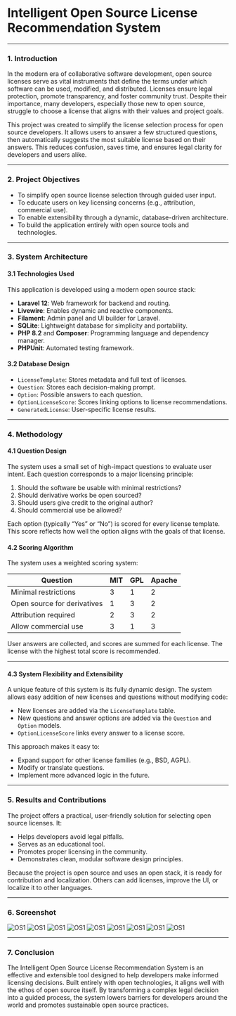 # Intelligent Open Source License Recommendation System

---

### 1. Introduction

In the modern era of collaborative software development, open source licenses serve as vital instruments that define the terms under which software can be used, modified, and distributed. Licenses ensure legal protection, promote transparency, and foster community trust. Despite their importance, many developers, especially those new to open source, struggle to choose a license that aligns with their values and project goals.

This project was created to simplify the license selection process for open source developers. It allows users to answer a few structured questions, then automatically suggests the most suitable license based on their answers. This reduces confusion, saves time, and ensures legal clarity for developers and users alike.

---

### 2. Project Objectives

-   To simplify open source license selection through guided user input.
-   To educate users on key licensing concerns (e.g., attribution, commercial use).
-   To enable extensibility through a dynamic, database-driven architecture.
-   To build the application entirely with open source tools and technologies.

---

### 3. System Architecture

#### 3.1 Technologies Used

This application is developed using a modern open source stack:

-   **Laravel 12**: Web framework for backend and routing.
-   **Livewire**: Enables dynamic and reactive components.
-   **Filament**: Admin panel and UI builder for Laravel.
-   **SQLite**: Lightweight database for simplicity and portability.
-   **PHP 8.2** and **Composer**: Programming language and dependency manager.
-   **PHPUnit**: Automated testing framework.

#### 3.2 Database Design

-   `LicenseTemplate`: Stores metadata and full text of licenses.
-   `Question`: Stores each decision-making prompt.
-   `Option`: Possible answers to each question.
-   `OptionLicenseScore`: Scores linking options to license recommendations.
-   `GeneratedLicense`: User-specific license results.

---

### 4. Methodology

#### 4.1 Question Design

The system uses a small set of high-impact questions to evaluate user intent. Each question corresponds to a major licensing principle:

1. Should the software be usable with minimal restrictions?
2. Should derivative works be open sourced?
3. Should users give credit to the original author?
4. Should commercial use be allowed?

Each option (typically “Yes” or “No”) is scored for every license template. This score reflects how well the option aligns with the goals of that license.

#### 4.2 Scoring Algorithm

The system uses a weighted scoring system:

| Question                    | MIT | GPL | Apache |
| --------------------------- | --- | --- | ------ |
| Minimal restrictions        | 3   | 1   | 2      |
| Open source for derivatives | 1   | 3   | 2      |
| Attribution required        | 2   | 3   | 2      |
| Allow commercial use        | 3   | 1   | 3      |

User answers are collected, and scores are summed for each license. The license with the highest total score is recommended.

---

#### 4.3 System Flexibility and Extensibility

A unique feature of this system is its fully dynamic design. The system allows easy addition of new licenses and questions without modifying code:

-   New licenses are added via the `LicenseTemplate` table.
-   New questions and answer options are added via the `Question` and `Option` models.
-   `OptionLicenseScore` links every answer to a license score.

This approach makes it easy to:

-   Expand support for other license families (e.g., BSD, AGPL).
-   Modify or translate questions.
-   Implement more advanced logic in the future.

---

### 5. Results and Contributions

The project offers a practical, user-friendly solution for selecting open source licenses. It:

-   Helps developers avoid legal pitfalls.
-   Serves as an educational tool.
-   Promotes proper licensing in the community.
-   Demonstrates clean, modular software design principles.

Because the project is open source and uses an open stack, it is ready for contribution and localization. Others can add licenses, improve the UI, or localize it to other languages.

---

### 6. Screenshot

![OS1](Screenshots/os1.png)
![OS1](Screenshots/os2.png)
![OS1](Screenshots/os3.png)
![OS1](Screenshots/os4.png)
![OS1](Screenshots/os5.png)
![OS1](Screenshots/os6.png)
![OS1](Screenshots/os7.png)
![OS1](Screenshots/os8.png)
![OS1](Screenshots/os9.png)

---

### 7. Conclusion

The Intelligent Open Source License Recommendation System is an effective and extensible tool designed to help developers make informed licensing decisions. Built entirely with open technologies, it aligns well with the ethos of open source itself. By transforming a complex legal decision into a guided process, the system lowers barriers for developers around the world and promotes sustainable open source practices.
